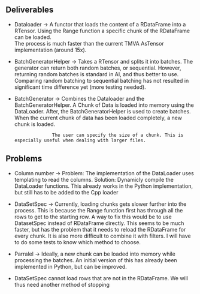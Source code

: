 ## Deliverables

- Dataloader -> A functor that loads the content of a RDataFrame into a RTensor. 
                Using the Range function a specific chunk of the RDataFrame can be loaded.  
                The process is much faster than the current TMVA AsTensor implementation (around 15x). 
                


- BatchGeneratorHelper -> Takes a RTensor and splits it into batches. 
                          The generator can return both random batches, or sequential. 
                          However, returning random batches is standard in AI, and thus better to use. 
                          Comparing random batching to sequential batching has not resulted in significant time difference yet (more testing needed).

- BatchGenerator -> Combines the Dataloader and the BatchGeneratorHelper. 
                        A Chunk of Data is loaded into memory using the DataLoader. 
                        After, the BatchGeneratorHelper is used to create batches. 
                        When the current chunk of data has been loaded completely, a new chunk is loaded. 

                    The user can specify the size of a chunk. This is especially useful when dealing with larger files. 

## Problems

- Column number ->  Problem: The implementation of the DataLoader uses templating to read the columns. 
                    Solution: Dynamicly compile the DataLoader functions.
                        This already works in the Python implementation, but still has to be added to the Cpp loader

- DataSetSpec -> Currently, loading chunks gets slower further into the process. This is because the Range function first has through all the rows 
                to get to the starting row. A way to fix this would be to use DatasetSpec instead of RDataFrame directly. 
                This seems to be much faster, but has the problem that it needs to reload the RDataFrame for every chunk. 
                It is also more difficult to combine it with filters. I will have to do some tests to know which method to choose. 

- Parralel -> Ideally, a new chunk can be loaded into memory while processing the batches. 
              An initial version of this has already been implemented in Python, but can be improved.

- DataSetSpec cannot load rows that are not in the RDataFrame. We will thus need another method of stopping

